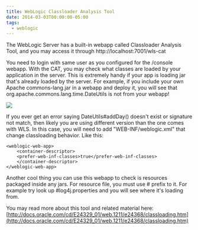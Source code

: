 ```yaml
---
title: WebLogic Classloader Analysis Tool
date: 2014-03-03T00:00:00-05:00
tags:
  - weblogic
---
```

The WebLogic Server has a built-in webapp called Classloader Analysis Tool, and you may access it through http://localhost:7001/wls-cat

You need to login with same user as you configured for the /console webapp. With the CAT, you may check what classes are loaded by your application in the server. This is extremely handy if your app is loading jar that's already loaded by the server. For example, if you include your own Apache commons-lang.jar in a webapp and deploy it, you will see that org.apache.commons.lang.time.DateUtils is not from your webapp!

![](/images/posts/2014/wls-analysis-tool.png)

If you ever get an error saying DateUtils#addDay() doesn't exist or signature not match, then likely you are using different version than the one comes with WLS. In this case, you will need to add "WEB-INF/weblogic.xml" that change classloading behavior. Like this:
```
<weblogic-web-app>
    <container-descriptor>
    <prefer-web-inf-classes>true</prefer-web-inf-classes>
    </container-descriptor>
</weblogic-web-app>
```

Another cool thing you can use this webapp to check is resources packaged inside any jars.  For resource file, you must use # prefix to it. For example try look up #log4j.properties and you will see where it's loading from.

You may read more about this tool and related material here: [http://docs.oracle.com/cd/E24329_01/web.1211/e24368/classloading.htm](http://docs.oracle.com/cd/E24329_01/web.1211/e24368/classloading.htm)
